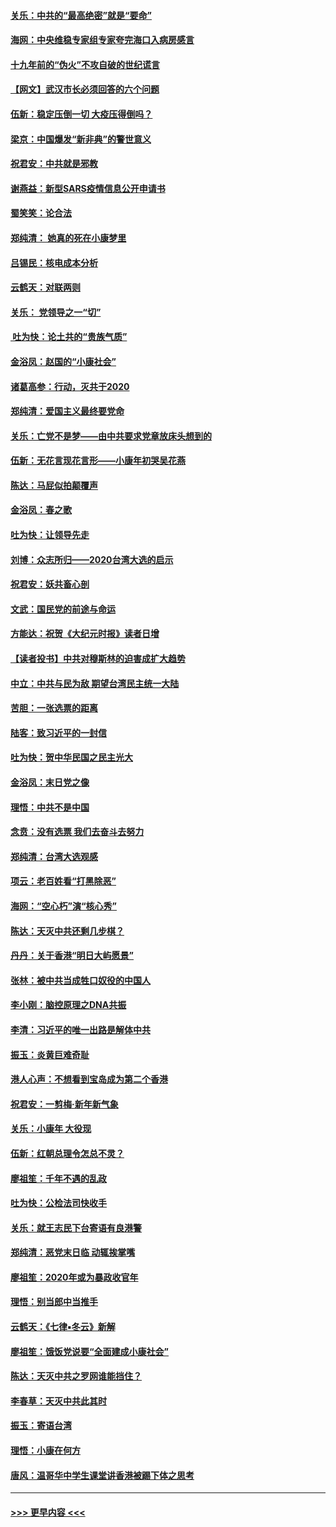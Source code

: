 #### [关乐：中共的“最高绝密”就是“要命”](../pages/nsc993/n11816946.md?t=01241544) 
#### [海网：中央维稳专家组专家夸完海口入病房感言](../pages/nsc993/n11815138.md?t=01241544) 
#### [十九年前的“伪火”不攻自破的世纪谎言](../pages/nsc993/n11813238.md?t=01241544) 
#### [【网文】武汉市长必须回答的六个问题](../pages/nsc993/n11813848.md?t=01241544) 
#### [伍新：稳定压倒一切 大疫压得倒吗？](../pages/nsc993/n11812634.md?t=01241544) 
#### [梁京：中国爆发“新非典”的警世意义](../pages/nsc993/n11812554.md?t=01241544) 
#### [祝君安：中共就是邪教](../pages/nsc993/n11812431.md?t=01241544) 
#### [谢燕益：新型SARS疫情信息公开申请书](../pages/nsc993/n11808840.md?t=01241544) 
#### [蜀笑笑：论合法](../pages/nsc993/n11808064.md?t=01241544) 
#### [郑纯清： 她真的死在小康梦里](../pages/nsc993/n11806623.md?t=01241544) 
#### [吕锡民：核电成本分析](../pages/nsc993/n11806284.md?t=01241544) 
#### [云鹤天：对联两则](../pages/nsc993/n11805957.md?t=01241544) 
#### [关乐： 党领导之一“切”](../pages/nsc993/n11804505.md?t=01241544) 
#### [ 吐为快：论土共的“贵族气质”](../pages/nsc993/n11804490.md?t=01241544) 
#### [金浴凤：赵国的“小康社会”](../pages/nsc993/n11804452.md?t=01241544) 
#### [诸葛高参：行动，灭共于2020](../pages/nsc993/n11804120.md?t=01241544) 
#### [郑纯清：爱国主义最终要党命](../pages/nsc993/n11802197.md?t=01241544) 
#### [关乐：亡党不是梦——由中共要求党章放床头想到的](../pages/nsc993/n11802156.md?t=01241544) 
#### [伍新：无花言现花言形——小康年初哭吴花燕](../pages/nsc993/n11800044.md?t=01241544) 
#### [陈达：马屁似拍颠覆声](../pages/nsc993/n11800010.md?t=01241544) 
#### [金浴凤：春之歌](../pages/nsc993/n11797687.md?t=01241544) 
#### [吐为快：让领导先走](../pages/nsc993/n11797512.md?t=01241544) 
#### [刘博：众志所归——2020台湾大选的启示](../pages/nsc993/n11796878.md?t=01241544) 
#### [祝君安：妖共畜心剖](../pages/nsc993/n11794273.md?t=01241544) 
#### [文武：国民党的前途与命运](../pages/nsc993/n11794198.md?t=01241544) 
#### [方能达：祝贺《大纪元时报》读者日增](../pages/nsc993/n11793807.md?t=01241544) 
#### [【读者投书】中共对穆斯林的迫害成扩大趋势](../pages/nsc993/n11791371.md?t=01241544) 
#### [中立：中共与民为敌 期望台湾民主统一大陆](../pages/nsc993/n11790392.md?t=01241544) 
#### [苦胆：一张选票的距离](../pages/nsc993/n11788914.md?t=01241544) 
#### [陆客：致习近平的一封信](../pages/nsc993/n11788867.md?t=01241544) 
#### [吐为快：贺中华民国之民主光大](../pages/nsc993/n11788618.md?t=01241544) 
#### [金浴凤：末日党之像](../pages/nsc993/n11787475.md?t=01241544) 
#### [理悟：中共不是中国](../pages/nsc993/n11787463.md?t=01241544) 
#### [念贲：没有选票  我们去奋斗去努力](../pages/nsc993/n11787398.md?t=01241544) 
#### [郑纯清：台湾大选观感](../pages/nsc993/n11786210.md?t=01241544) 
#### [项云：老百姓看“打黑除恶”](../pages/nsc993/n11785398.md?t=01241544) 
#### [海网：“空心朽”演“核心秀”](../pages/nsc993/n11783874.md?t=01241544) 
#### [陈达：天灭中共还剩几步棋？](../pages/nsc993/n11783719.md?t=01241544) 
#### [丹丹：关于香港“明日大屿愿景”](../pages/nsc993/n11783273.md?t=01241544) 
#### [张林：被中共当成牲口奴役的中国人](../pages/nsc993/n11782397.md?t=01241544) 
#### [李小刚：脑控原理之DNA共振](../pages/nsc993/n11780962.md?t=01241544) 
#### [李清：习近平的唯一出路是解体中共](../pages/nsc993/n11780866.md?t=01241544) 
#### [振玉：炎黄巨难奇耻](../pages/nsc993/n11779632.md?t=01241544) 
#### [港人心声：不想看到宝岛成为第二个香港](../pages/nsc993/n11778817.md?t=01241544) 
#### [祝君安：一剪梅‧新年新气象](../pages/nsc993/n11776340.md?t=01241544) 
#### [关乐：小康年 大役现](../pages/nsc993/n11774213.md?t=01241544) 
#### [伍新：红朝总理令怎总不灵？](../pages/nsc993/n11770813.md?t=01241544) 
#### [廖祖笙：千年不遇的乱政](../pages/nsc993/n11770373.md?t=01241544) 
#### [吐为快：公检法司快收手](../pages/nsc993/n11770359.md?t=01241544) 
#### [关乐：就王志民下台寄语有良港警](../pages/nsc993/n11769903.md?t=01241544) 
#### [郑纯清：恶党末日临 动辄挨掌嘴](../pages/nsc993/n11769356.md?t=01241544) 
#### [廖祖笙：2020年或为暴政收官年](../pages/nsc993/n11768216.md?t=01241544) 
#### [理悟：别当郎中当推手](../pages/nsc993/n11768243.md?t=01241544) 
#### [云鹤天：《七律▪冬云》新解](../pages/nsc993/n11768204.md?t=01241544) 
#### [廖祖笙：饿饭党说要“全面建成小康社会”](../pages/nsc993/n11767482.md?t=01241544) 
#### [陈达：天灭中共之罗网谁能挡住？](../pages/nsc993/n11767465.md?t=01241544) 
#### [李春草：天灭中共此其时](../pages/nsc993/n11767452.md?t=01241544) 
#### [振玉：寄语台湾](../pages/nsc993/n11767432.md?t=01241544) 
#### [理悟：小康在何方](../pages/nsc993/n11767394.md?t=01241544) 
#### [唐风：温哥华中学生课堂讲香港被踢下体之思考](../pages/nsc993/n11766848.md?t=01241544) 

----
#### [ >>> 更早内容 <<< ](../indexes/nsc993-earlier.md)
